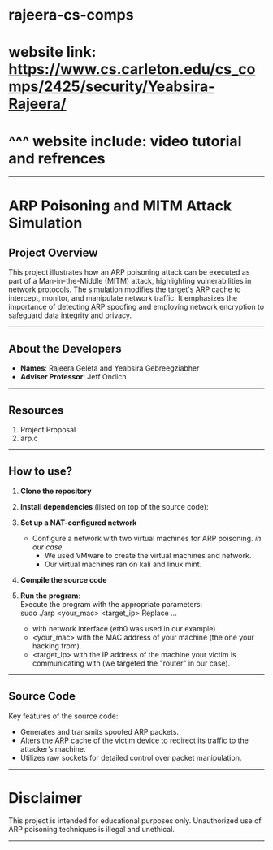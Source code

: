 # rajeera-cs-comps
# website link: https://www.cs.carleton.edu/cs_comps/2425/security/Yeabsira-Rajeera/
# ^^^ website include: video tutorial and refrences
---

# ARP Poisoning and MITM Attack Simulation

## Project Overview

This project illustrates how an ARP poisoning attack can be executed as part of a Man-in-the-Middle (MITM) attack, highlighting vulnerabilities in network protocols. The simulation modifies the target's ARP cache to intercept, monitor, and manipulate network traffic. It emphasizes the importance of detecting ARP spoofing and employing network encryption to safeguard data integrity and privacy.

---

## About the Developers

- **Names**: Rajeera Geleta and Yeabsira Gebreegziabher
- **Adviser Professor**: Jeff Ondich  

---

## Resources

1. Project Proposal
2. arp.c

---

## How to use?

1. **Clone the repository**

2. **Install dependencies** (listed on top of the source code):

3. **Set up a NAT-configured network**
   - Configure a network with two virtual machines for ARP poisoning.
     *in our case*
     - We used VMware to create the virtual machines and network.
     - Our virtual machines ran on kali and linux mint.

5. **Compile the source code**

6. **Run the program**:  
   Execute the program with the appropriate parameters:  
   sudo ./arp <interface> <your_mac> <target_ip>
   Replace ...
   - <interface> with network interface (eth0 was used in our example)
   - <your_mac> with the MAC address of your machine (the one your hacking from).
   - <target_ip> with the IP address of the machine your victim is communicating with (we targeted the "router" in our case).

---

## Source Code

Key features of the source code:
- Generates and transmits spoofed ARP packets.
- Alters the ARP cache of the victim device to redirect its traffic to the attacker’s machine.
- Utilizes raw sockets for detailed control over packet manipulation.

---

# Disclaimer

This project is intended for educational purposes only. Unauthorized use of ARP poisoning techniques is illegal and unethical.

--- 
